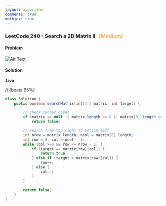 ```yaml
---
layout: algorithm
comments: true
mathjax: true
---
```


### LeetCode 240 - Search a 2D Matrix II &nbsp; <span style="color:#F0AD4E;">[Medium]</span>

#### Problem

![Alt Text]({{site.baseurl}}/algorithms/leetcode/images/leetcode240.png)


#### Solution

**`Java`**

// [beats 95%]
```java
class Solution {
    public boolean searchMatrix(int[][] matrix, int target) {

        // check corner cases
        if (matrix == null || matrix.length == 0 || matrix[0].length == 0)
            return false;

        // search from top right to bottom left
        int nrow = matrix.length, ncol = matrix[0].length;
        int row = 0, col = ncol - 1;
        while (col >=0 && row <= nrow - 1) {
            if (target == matrix[row][col]) {
                return true;
            } else if (target > matrix[row][col]) {
                row++;
            } else {
                col--;
            }
        }

        return false;
    }
}
```

<br><br>
